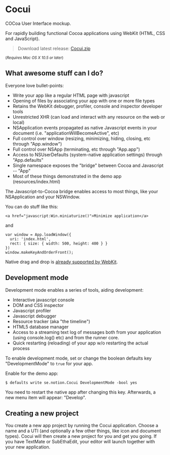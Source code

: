 # Cocui

COCoa User Interface mockup.

For rapidly building functional Cocoa applications using WebKit (HTML, CSS and JavaScript).

> Download latest release: [Cocui.zip](http://cloud.github.com/downloads/rsms/cocui/Cocui.zip)

<small>(_Requires Mac OS X 10.5 or later_)</small>

## What awesome stuff can I do?

Everyone love bullet-points:

- Write your app like a regular HTML page with javascript
- Opening of files by associating your app with one or more file types
- Retains the WebKit debugger, profiler, console and inspector developer tools
- Unrestricted XHR (can load and interact with any resource on the web or local)
- NSApplication events propagated as native Javascript events in your document (i.e. "applicationWillBecomeActive", etc)
- Full control over window (resizing, minimizing, hiding, closing, etc through "App.window")
- Full control over NSApp (terminating, etc through "App.app")
- Access to NSUserDefaults (system-native application settings) through "App.defaults"
- Single namespace exposes the "bridge" between Cocoa and Javascript -- "App"
- Most of these things demonstrated in the demo app (resources/index.html)

The Javascript-to-Cocoa bridge enables access to most things, like your NSApplication and your NSWindow.

You can do stuff like this:

	<a href="javascript:Win.miniaturize()">Minimize application</a>

and

	var window = App.loadWindow({
	  uri: 'index.html',
	  rect: { size: { width: 500, height: 400 } }
	})
	window.makeKeyAndOrderFront();

Native drag and drop is [already supported by WebKit](http://developer.apple.com/mac/library/documentation/AppleApplications/Conceptual/SafariJSProgTopics/Tasks/DragAndDrop.html#//apple_ref/doc/uid/30001233-BAJGJJAH).


## Development mode

Development mode enables a series of tools, aiding development:

- Interactive javascript console
- DOM and CSS inspector
- Javascript profiler
- Javascript debugger
- Resource tracker (aka "the timeline")
- HTML5 database manager
- Access to a streaming text log of messages both from your application (using console.log() etc) and from the runner core.
- Quick restarting (reloading) of your app w/o restarting the actual process

To enable development mode, set or change the boolean defaults key "DevelopmentMode" to `true` for your app.

Enable for the demo app:

	$ defaults write se.notion.Cocui DevelopmentMode -bool yes

You need to restart the native app after changing this key. Afterwards, a new menu item will appear: "Develop".


## Creating a new project

You create a new app project by running the Cocui application. Choose a name and a UTI (and optionally a few other things, like icon and document types). Cocui will then create a new project for you and get you going. If you have TextMate or SubEthaEdit, your editor will launch together with your new application.
